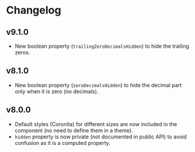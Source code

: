 # Changelog

## v9.1.0
- New boolean property (`trailingZeroDecimalsHidden`) to hide the trailing zeros.

## v8.1.0
- New boolean property (`zeroDecimalsHidden`) to hide the decimal part only when it is zero (no decimals).

## v8.0.0
- Default styles (Coronita) for different sizes are now included in the component (no need to define them in a theme).
- `hidden` property is now private (not documented in public API) to avoid confusion as it is a computed property.
